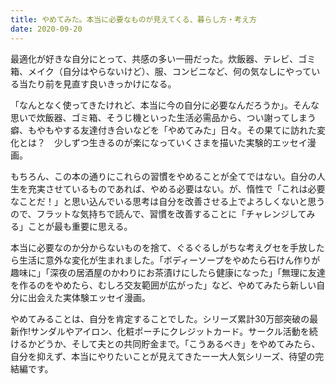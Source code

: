 ```yaml
---
title: やめてみた。本当に必要なものが見えてくる、暮らし方・考え方
date: 2020-09-20
---
```


最適化が好きな自分にとって、共感の多い一冊だった。炊飯器、テレビ、ゴミ箱、メイク（自分はやらないけど）、服、コンビニなど、何の気なしにやっている当たり前を見直す良いきっかけになる。

<affiliate-link
  src="https://m.media-amazon.com/images/I/41ozTJZcJUL.jpg"
  href="https://www.amazon.co.jp/dp/B07N7FD211/"
  tag="1000ch-22"
  title="やめてみた。本当に必要なものが見えてくる、暮らし方・考え方 (幻冬舎文庫) Kindle版">
  「なんとなく使ってきたけれど、本当に今の自分に必要なんだろうか」。そんな思いで炊飯器、ゴミ箱、そうじ機といった生活必需品から、つい謝ってしまう癖、もやもやする友達付き合いなどを「やめてみた」日々。その果てに訪れた変化とは？　少しずつ生きるのが楽になっていくさまを描いた実験的エッセイ漫画。
</affiliate-link>

もちろん、この本の通りにこれらの習慣をやめることが全てではない。自分の人生を充実させているものであれば、やめる必要はない。が、惰性で「これは必要なことだ！」と思い込んでいる思考は自分を改善させる上でよろしくないと思うので、フラットな気持ちで読んで、習慣を改善することに「チャレンジしてみる」ことが最も重要に思える。

<affiliate-link
  src="https://m.media-amazon.com/images/I/41KBu8DG1oL.jpg"
  href="https://www.amazon.co.jp/dp/B0848GVH84/"
  tag="1000ch-22"
  title="もっと、やめてみた。「こうあるべき」に囚われなくなる暮らし方・考え方 (幻冬舎文庫) Kindle版">
  本当に必要なのか分からないものを捨て、ぐるぐるしがちな考えグセを手放したら生活に意外な変化が生まれました。「ボディーソープをやめたら石けん作りが趣味に」「深夜の居酒屋のかわりにお茶漬けにしたら健康になった」「無理に友達を作るのをやめたら、むしろ交友範囲が広がった」など、やめてみたら新しい自分に出会えた実体験エッセイ漫画。
</affiliate-link>

<affiliate-link
  src="https://m.media-amazon.com/images/I/51w2VTp2N6L.jpg"
  href="https://www.amazon.co.jp/dp/B0848GVH84/"
  tag="1000ch-22"
  title="さらに、やめてみた。自分のままで生きられるようになる、暮らし方・考え方 (幻冬舎単行本) Kindle版">
  やめてみることは、自分を肯定することでした。シリーズ累計30万部突破の最新作!サンダルやアイロン、化粧ポーチにクレジットカード。サークル活動を続けるかどうか、そして夫との共同貯金まで。「こうあるべき」をやめてみたら、自分を抑えず、本当にやりたいことが見えてきたーー大人気シリーズ、待望の完結編です。
</affiliate-link>

